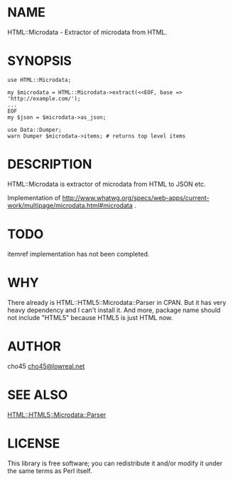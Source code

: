 # NAME

HTML::Microdata - Extractor of microdata from HTML.

# SYNOPSIS

    use HTML::Microdata;

    my $microdata = HTML::Microdata->extract(<<EOF, base => 'http://example.com/');
    ...
    EOF
    my $json = $microdata->as_json;

    use Data::Dumper;
    warn Dumper $microdata->items; # returns top level items

# DESCRIPTION

HTML::Microdata is extractor of microdata from HTML to JSON etc.

Implementation of http://www.whatwg.org/specs/web-apps/current-work/multipage/microdata.html#microdata .

# TODO

itemref implementation has not been completed.

# WHY

There already is HTML::HTML5::Microdata::Parser in CPAN. But it has very heavy dependency and I can't install it. And more, package name should not include "HTML5" because HTML5 is just HTML now.

# AUTHOR

cho45 <cho45@lowreal.net>

# SEE ALSO

[HTML::HTML5::Microdata::Parser](https://metacpan.org/pod/HTML::HTML5::Microdata::Parser)

# LICENSE

This library is free software; you can redistribute it and/or modify
it under the same terms as Perl itself.
